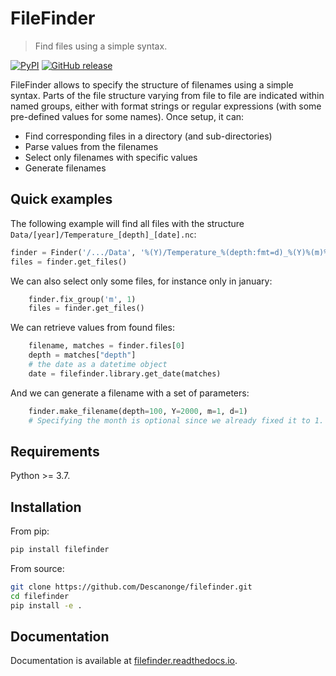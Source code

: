 
# FileFinder

> Find files using a simple syntax.

<div align="left">

[![PyPI](https://img.shields.io/pypi/v/filefinder)](https://pypi.org/project/filefinder)
[![GitHub release](https://img.shields.io/github/v/release/Descanonge/filefinder)](https://github.com/Descanonge/filefinder/releases)

</div>

FileFinder allows to specify the structure of filenames using a simple syntax.
Parts of the file structure varying from file to file are indicated within named
groups, either with format strings or regular expressions (with some pre-defined
values for some names). Once setup, it can:

- Find corresponding files in a directory (and sub-directories)
- Parse values from the filenames
- Select only filenames with specific values
- Generate filenames

## Quick examples

The following example will find all files with the structure ``Data/[year]/Temperature_[depth]_[date].nc``:
``` python
finder = Finder('/.../Data', '%(Y)/Temperature_%(depth:fmt=d)_%(Y)%(m)%(d).nc')
files = finder.get_files()
```

We can also select only some files, for instance only in january:
``` python
    finder.fix_group('m', 1)
    files = finder.get_files()
```

We can retrieve values from found files:
``` python
    filename, matches = finder.files[0]
    depth = matches["depth"]
    # the date as a datetime object
    date = filefinder.library.get_date(matches)
```

And we can generate a filename with a set of parameters:
``` python
    finder.make_filename(depth=100, Y=2000, m=1, d=1)
    # Specifying the month is optional since we already fixed it to 1.
```

## Requirements

Python >= 3.7.

## Installation

From pip:
``` sh
pip install filefinder
```

From source:
``` sh
git clone https://github.com/Descanonge/filefinder.git
cd filefinder
pip install -e .
```

## Documentation

Documentation is available at [filefinder.readthedocs.io](https://filefinder.readthedocs.io).
